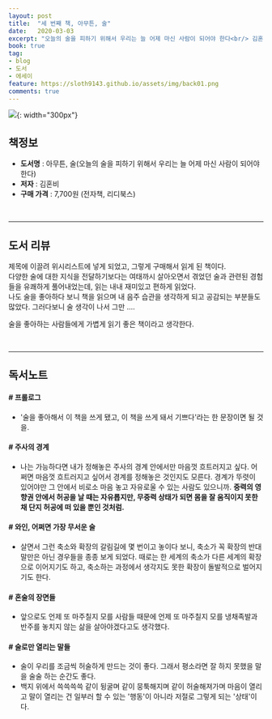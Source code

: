 ```yaml
---
layout: post
title:  "세 번째 책, 아무튼, 술"
date:   2020-03-03
excerpt: "오늘의 술을 피하기 위해서 우리는 늘 어제 마신 사람이 되어야 한다<br/> 김혼비 저"
book: true
tag:
- blog
- 도서
- 에세이
feature: https://sloth9143.github.io/assets/img/back01.png
comments: true
---
```


![](https://sloth9143.github.io/assets/img/book/book-03.jpg){: width="300px"}

## 책정보
   - **도서명** : 아무튼, 술(오늘의 술을 피하기 위해서 우리는 늘 어제 마신 사람이 되어야 한다)
   - **저자** : 김혼비
   - **구매 가격** : 7,700원 (전자책, 리디북스)

&nbsp;&nbsp;

---

## 도서 리뷰
제목에 이끌려 위시리스트에 넣게 되었고, 그렇게 구매해서 읽게 된 책이다.<br/>
다양한 술에 대한 지식을 전달하기보다는 여태까시 살아오면서 겪었던 술과 관련된 경험들을 유쾌하게 풀어내었는데, 읽는 내내 재미있고 편하게 읽었다.<br/>
나도 술을 좋아하다 보니 책을 읽으며 내 음주 습관을 생각하게 되고 공감되는 부분들도 많았다. 그러다보니 술 생각이 나서 그만 ....

술을 좋아하는 사람들에게 가볍게 읽기 좋은 책이라고 생각한다.

&nbsp;&nbsp;

---

## 독서노트

#### # 프롤로그
 - '술을 좋아해서 이 책을 쓰게 됐고, 이 책을 쓰게 돼서 기쁘다'라는 한 문장이면 될 것을.

#### # 주사의 경계
 - 나는 가능하다면 내가 정해놓은 주사의 경계 안에서만 마음껏 흐트러지고 싶다. 어쩌면 마음껏 흐트러지고 싶어서 경계를 정해놓은 것인지도 모른다. 경계가 뚜렷이 있어야만 그 안에서 비로소 마음 놓고 자유로울 수 있는 사람도 있으니까. **중력의 영향권 안에서 허공을 날 때는 자유롭지만, 무중력 상태가 되면 몸을 잘 움직이지 못한 채 단지 허공에 떠 있을 뿐인 것처럼.**

#### # 와인, 어쩌면 가장 무서운 술
 - 살면서 그런 축소와 확장의 갈림길에 몇 번이고 놓이다 보니, 축소가 꼭 확장의 반대말만은 아닌 경우들을 종종 보게 되었다. 때로는 한 세계의 축소가 다른 세계의 확장으로 이어지기도 하고, 축소하는 과정에서 생각지도 못한 확장이 돌발적으로 벌어지기도 한다.

#### # 혼술의 장면들
 - 앞으로도 언제 또 마주칠지 모를 사람들 때문에 언제 또 마주칠지 모를 냉채족발과 반주를 놓치지 않는 삶을 살아야겠다고도 생각했다.

#### # 술로만 열리는 말들
 - 술이 우리를 조금씩 허술하게 만드는 것이 좋다. 그래서 평소라면 잘 하지 못했을 말을 술술 하는 순간도 좋다.
 - 백지 위에서 쓱쓱쓱쓱 같이 뒹굴며 같이 뭉툭해지며 같이 허술해져가며 마음이 열리고 말이 열리는 건 일부러 할 수 있는 '행동'이 아니라 저절로 그렇게 되는 '상태'이다.
